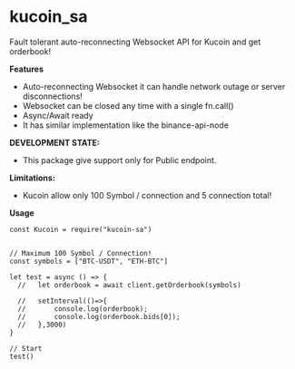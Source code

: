 # kucoin_sa

Fault tolerant auto-reconnecting Websocket API for Kucoin and get orderbook!

**Features**

- Auto-reconnecting Websocket it can handle network outage or server disconnections!
- Websocket can be closed any time with a single fn.call()
- Async/Await ready
- It has similar implementation like the binance-api-node

**DEVELOPMENT STATE:**

- This package give support only for Public endpoint.

**Limitations:**

- Kucoin allow only 100 Symbol / connection and 5 connection total!

**Usage**

```
const Kucoin = require("kucoin-sa")


// Maximum 100 Symbol / Connection!
const symbols = ["BTC-USDT", "ETH-BTC"]

let test = async () => {
  //   let orderbook = await client.getOrderbook(symbols)

  //   setInterval(()=>{
  //       console.log(orderbook);
  //       console.log(orderbook.bids[0]);
  //   },3000)
}

// Start
test()

```
